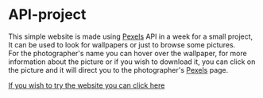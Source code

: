 # API-project

This simple website is made using <bold><a href="pexels.com">Pexels</a></bold> API in a week for a small project, It can be used to look for wallpapers or just to browse some pictures.<br>
For the photographer's name you can hover over the wallpaper, for more information about the picture or if you wish to download it, you can click on the picture and it will direct you to the photographer's <bold><a href="pexels.com">Pexels</a></bold> page.

<a href=" https://ahmad-alsabbagh1.github.io/">If you wish to try the website you can click here</a>

